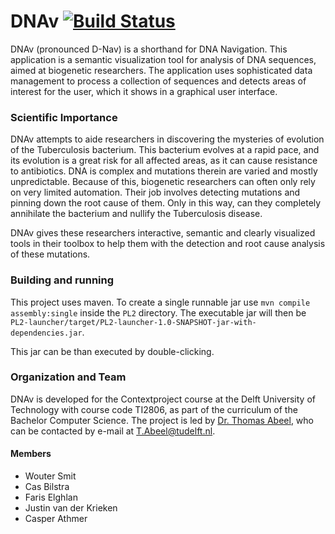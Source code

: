 # DNAv [![Build Status](https://travis-ci.org/ProgrammingLife2016/PL2-2016.svg?branch=dev)](https://travis-ci.org/ProgrammingLife2016/PL2-2016)

DNAv (pronounced D-Nav) is a shorthand for DNA Navigation. This application is a semantic visualization tool for analysis of DNA sequences, aimed at biogenetic researchers. The application uses sophisticated data management to process a collection of sequences and detects areas of interest for the user, which it shows in a graphical user interface.

### Scientific Importance
DNAv attempts to aide researchers in discovering the mysteries of evolution of the Tuberculosis bacterium. This bacterium evolves at a rapid pace, and its evolution is a great risk for all affected areas, as it can cause resistance to antibiotics. 
DNA is complex and mutations therein are varied and mostly unpredictable. Because of this, biogenetic researchers can often only rely on very limited automation. Their job involves detecting mutations and pinning down the root cause of them. Only in this way, can they completely annihilate the bacterium and nullify the Tuberculosis disease.

DNAv gives these researchers interactive, semantic and clearly visualized tools in their toolbox to help them with the detection and root cause analysis of these mutations.

### Building and running
This project uses maven. To create a single runnable jar use `mvn compile assembly:single` inside the `PL2` directory. The executable jar will then be ` PL2-launcher/target/PL2-launcher-1.0-SNAPSHOT-jar-with-dependencies.jar`.

This jar can be than executed by double-clicking.

### Organization and Team
DNAv is developed for the Contextproject course at the Delft University of Technology with course code TI2806, as part of the curriculum of the Bachelor Computer Science. The project is led by [Dr. Thomas Abeel](http://www.abeel.be/), who can be contacted by e-mail at [T.Abeel@tudelft.nl](mailto:T.Abeel@tudelft.nl).

#### Members
- Wouter Smit
- Cas Bilstra
- Faris Elghlan
- Justin van der Krieken
- Casper Athmer
